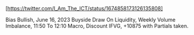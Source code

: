 [https://twitter.com/I_Am_The_ICT/status/1674858173126135808]  


Bias Bullish, 
June 16, 2023 Buyside Draw On Liquidity,
Weekly Volume Imbalance, 
11:50 To 12:10 Macro, 
Discount IFVG, 
+10875 with Partials taken.